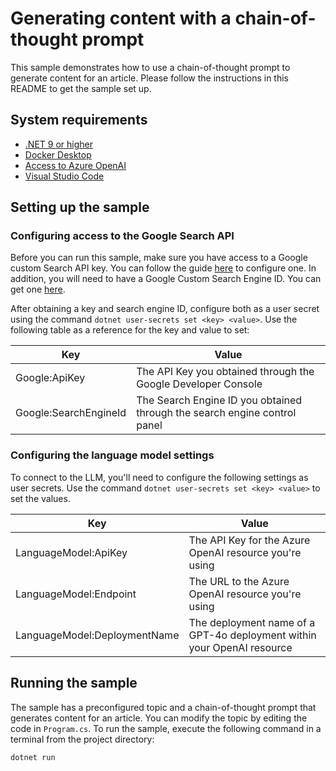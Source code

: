 ﻿# Generating content with a chain-of-thought prompt

This sample demonstrates how to use a chain-of-thought prompt to generate content for an article.
Please follow the instructions in this README to get the sample set up.

## System requirements

- [.NET 9 or higher](https://dotnet.microsoft.com/download/dotnet/9.0)
- [Docker Desktop](https://www.docker.com/products/docker-desktop/)
- [Access to Azure OpenAI](https://learn.microsoft.com/en-us/azure/ai-services/openai/how-to/create-resource?pivots=web-portal)
- [Visual Studio Code](https://code.visualstudio.com/)

## Setting up the sample

### Configuring access to the Google Search API

Before you can run this sample, make sure you have access to a Google custom Search API key.
You can follow the guide [here](https://developers.google.com/custom-search/v1/overview) to configure one.
In addition, you will need to have a Google Custom Search Engine ID. You can get one
[here](https://programmablesearchengine.google.com/controlpanel/all).

After obtaining a key and search engine ID, configure both as a user secret using the command
`dotnet user-secrets set <key> <value>`.
Use the following table as a reference for the key and value to set:

| Key                   | Value                                                                     |
|-----------------------|---------------------------------------------------------------------------|
| Google:ApiKey         | The API Key you obtained through the Google Developer Console             |
| Google:SearchEngineId | The Search Engine ID you obtained through the search engine control panel |

### Configuring the language model settings

To connect to the LLM, you'll need to configure the following settings as user secrets. Use the command
`dotnet user-secrets set <key> <value>` to set the values.

| Key                          | Value                                                                  |
|------------------------------|------------------------------------------------------------------------|
| LanguageModel:ApiKey         | The API Key for the Azure OpenAI resource you're using                 |
| LanguageModel:Endpoint       | The URL to the Azure OpenAI resource you're using                      |
| LanguageModel:DeploymentName | The deployment name of a GPT-4o deployment within your OpenAI resource |

## Running the sample

The sample has a preconfigured topic and a chain-of-thought prompt that generates content for an article.
You can modify the topic by editing the code in `Program.cs`. To run the sample, execute the following command
in a terminal from the project directory:

```bash
dotnet run
```
